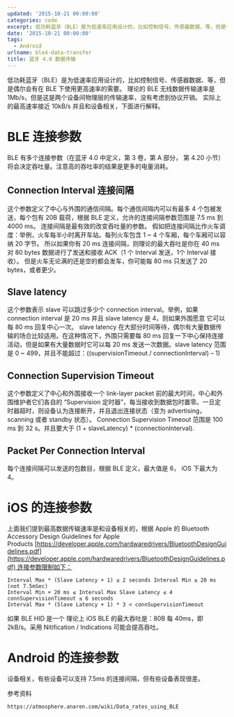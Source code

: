```yaml
---
updated: '2015-10-21 00:00:00'
categories: code
excerpt: 低功耗蓝牙（BLE）是为低速率应用设计的，比如控制信号、传感器数据、等，但是偶尔会有在 BLE 下使用更高速率的需要。 理论的 BLE 无线数据传输速率是 1Mb/s，但是这是两个设备间物理层的传输速率，没有考虑到协议开销。 实际上的最高速率接近 10kB/s 并且和设备相关，下面进行解释。
date: '2015-10-21 00:00:00'
tags:
  - Android
urlname: ble4-data-transfer
title: 蓝牙 4.0 数据传输
---
```


低功耗蓝牙（BLE）是为低速率应用设计的，比如控制信号、传感器数据、等，但是偶尔会有在 BLE 下使用更高速率的需要。 理论的 BLE 无线数据传输速率是 1Mb/s，但是这是两个设备间物理层的传输速率，没有考虑到协议开销。 实际上的最高速率接近 10kB/s 并且和设备相关，下面进行解释。


# BLE 连接参数


BLE 有多个连接参数（在蓝牙 4.0 中定义，第 3 卷，第 A 部分， 第 4.20 小节）将会决定吞吐量。注意高的吞吐率的结果是更多的电量消耗。


## Connection Interval 连接间隔


这个参数定义了中心与外围的通信间隔。每个通信间隔内可以有最多 4 个包被发送，每个包有 20B 载荷，根据 BLE 定义，允许的连接间隔参数范围是 7.5 ms 到 4000 ms。 连接间隔是最有效的改变吞吐量的参数。 假如把连接间隔比作火车调度：举例，火车每半小时离开车站。每列火车包含 1 ~ 4 个车厢，每个车厢可以容纳 20 字节。 所以如果你有 20 ms 连接间隔，则理论的最大吞吐是你在 40 ms 对 80 bytes 数据进行了发送和接收 ACK（1 个 Interval 发送，1个 Interval 接收）。 但是火车无论满的还是空的都会发车，你可能每 80 ms 只发送了 20 bytes，或者更少。


## Slave latency


这个参数表示 slave 可以跳过多少个 connection interval。举例，如果 connection interval 是 20 ms 并且 slave latency 是 4，则如果外围愿意 它可以每 80 ms 回复中心一次。 slave latency 在大部分时间等待，偶尔有大量数据传输的场合比较适用。在这种情况下，外围只需要每 80 ms 回复一下中心保持连接活动，但是如果有大量数据时它可以每 20 ms 发送一次数据。slave latency 范围是 0 ~ 499，并且不能超过：((supervisionTimeout / connectionInterval) – 1)


## Connection Supervision Timeout


这个参数定义了中心和外围接收一个 link-layer packet 前的最大时间，中心和外围维护者它们各自的 “Supervision 定时器”，每当接收到数据包时置零。一旦定时器超时，则设备认为连接断开，并且退出连接状态（变为 advertising，scanning 或者 standby 状态）。 Connection Supervision Timeout 范围是 100 ms 到 32 s。并且要大于 (1 + slaveLatency) * (connectionInterval).


## Packet Per Connection Interval


每个连接间隔可以发送的包数目，根据 BLE 定义，最大值是 6， iOS 下最大为 4。


# iOS 的连接参数


上面我们提到最高数据传输速率是和设备相关的，根据 Apple 的 Bluetooth Accessory Design Guidelines for Apple Products [https://developer.apple.com/hardwaredrivers/BluetoothDesignGuidelines.pdf](https://developer.apple.com/hardwaredrivers/BluetoothDesignGuidelines.pdf) 连接参数限制如下：


```text
Interval Max * (Slave Latency + 1) ≤ 2 seconds Interval Min ≥ 20 ms (not 7.5mSec)
Interval Min + 20 ms ≤ Interval Max Slave Latency ≤ 4 connSupervisionTimeout ≤ 6 seconds
Interval Max * (Slave Latency + 1) * 3 < connSupervisionTimeout

```


如果 BLE HID 是一个 理论上 iOS BLE 的最大吞吐是：80B 每 40ms，即 2kB/s。采用 Nitification / Indications 可能会提高吞吐。


# Android 的连接参数


设备相关，有些设备可以支持 7.5ms 的连接间隔，但有些设备表现很差。


参考资料


```text
https://atmosphere.anaren.com/wiki/Data_rates_using_BLE
```

